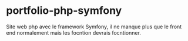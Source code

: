# portfolio-php-symfony

Site web php avec le framework Symfony, il ne manque plus que le front end normalement mais les focntion devrais focntionner.
